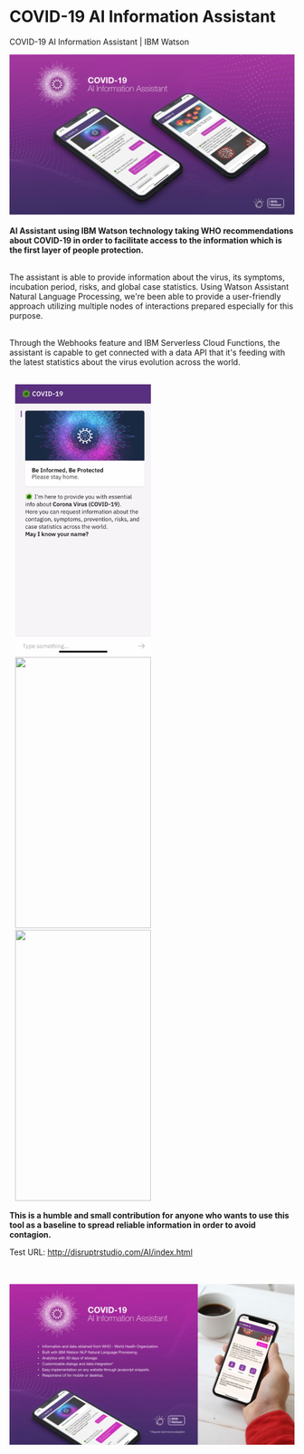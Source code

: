 # COVID-19 AI Information Assistant
COVID-19 AI Information Assistant | IBM Watson

<img src="covid19-assistant.jpg">
</br>
</br>
<strong>AI Assistant using IBM Watson technology taking WHO recommendations about COVID-19 in order to facilitate access to the information which is the first layer of people protection.</strong></br></br>

The assistant is able to provide information about the virus, its symptoms, incubation period, risks, and global case statistics.
Using Watson Assistant Natural Language Processing, we're been able to provide a user-friendly approach utilizing multiple nodes of interactions prepared especially for this purpose.</br></br>

Through the Webhooks feature and IBM Serverless Cloud Functions, the assistant is capable to get connected with a data API that it's feeding with the latest statistics about the virus evolution across the world.</br></br>

<img src="01.gif" height="479" width="240" hspace="10">   <img src="02.gif" height="479" width="240" hspace="10">   <img src="03.gif" height="479" width="240" hspace="10">

<strong>This is a humble and small contribution for anyone who wants to use this tool as a baseline to spread reliable information in order to avoid contagion.</strong>

Test URL: http://disruptrstudio.com/AI/index.html

</br>
</br>
<img src="covid19-assistant.002.jpg">

